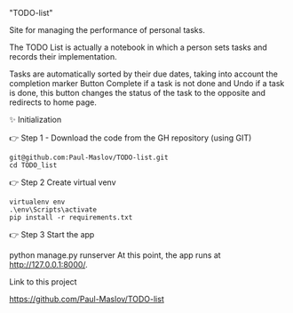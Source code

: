 "TODO-list" 

Site for managing the performance of personal tasks. 

The TODO List is actually a notebook in which a person sets tasks
and records their implementation. 

Tasks are automatically sorted by their due dates, 
taking into account the completion marker Button 
Complete if a task is not done and Undo if a task is done, 
this button changes the status of the task to the opposite and redirects to home page.


✨ Initialization

👉 Step 1 - Download the code from the GH repository (using GIT)

```angular2html
git@github.com:Paul-Maslov/TODO-list.git
cd TODO_list
```


👉 Step 2 Create virtual venv
```angular2html
virtualenv env
.\env\Scripts\activate
pip install -r requirements.txt

```

👉 Step 3 Start the app

python manage.py runserver
At this point, the app runs at http://127.0.0.1:8000/.

Link to this project

https://github.com/Paul-Maslov/TODO-list